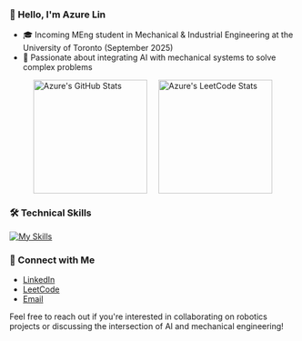 ### 👋 Hello, I'm Azure Lin

- 🎓 Incoming MEng student in Mechanical & Industrial Engineering at the University of Toronto (September 2025)
- 🧠 Passionate about integrating AI with mechanical systems to solve complex problems

<div style="display: flex; justify-content: center; gap: 20px; align-items: center; flex-wrap: nowrap;">
  <img src="https://github-readme-stats.vercel.app/api?username=lazur07&show_icons=true&theme=light" alt="Azure's GitHub Stats" style="height: 200px; object-fit: contain;" />
  <img src="https://leetcard.jacoblin.cool/lazur07?theme=light&ext=heatmap" alt="Azure's LeetCode Stats" style="height: 200px; object-fit: contain;" />
</div>




### 🛠️ Technical Skills

[![My Skills](https://skillicons.dev/icons?i=python,cpp,git,github,docker,linux,azure,fastapi,postgres,neo4j)](https://skillicons.dev)


### 🔗 Connect with Me

- [LinkedIn](https://www.linkedin.com/in/lazur07/)
- [LeetCode](https://leetcode.com/u/lazur07/)
- [Email](mailto:linche@stu.xmu.edu.cn)


Feel free to reach out if you're interested in collaborating on robotics projects or discussing the intersection of AI and mechanical engineering!

